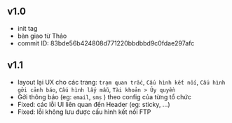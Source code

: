 ## v1.0
  - init tag
  - bàn giao từ Thảo
  - commit ID: 83bde56b424808d771220bbdbbd9c0fdae297afc

## v1.1
  - layout lại UX cho các trang: `trạm quan trắc`, `Cấu hình kết nối`, `Cấu hình gởi cảnh báo`, `Cấu hình lấy mẫu`, `Tài khoản > Ủy quyền`
  - Gởi thông báo (eg: `email`, `sms` ) theo config của từng tổ chức
  - Fixed: các lỗi UI liên quan đến Header (eg: sticky, ...)
  - Fixed: lỗi không lưu được cấu hình kết nối FTP

